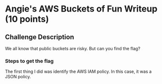 <h1>Angie's AWS Buckets of Fun Writeup (10 points)</h1>

<h2>Challenge Description</h2>
<p>We all know that public buckets are risky. But can you find the flag?</p>

<h3>Steps to get the flag</h3>
<p>The first thing I did was identify the AWS IAM policy. In this case, it was a JSON policy. <!----I was provided with an AWS ClI---> </p>

